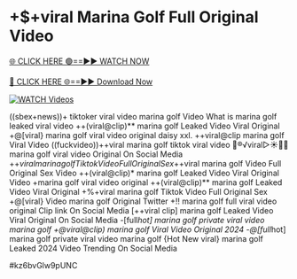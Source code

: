 # +$+viral Marina Golf Full Original Video


[🌐 CLICK HERE 🟢==►► WATCH NOW](https://gitload.pages.dev/)

[🔴 CLICK HERE 🌐==►► Download Now](https://gitload.pages.dev/)

[![WATCH Videos](https://i.imgur.com/dJHk4Zq.gif)](https://gitload.pages.dev/)




























((sbex+news))+ tiktoker viral video marina golf Video What is marina golf leaked viral video ++(viral@clip)** marina golf Leaked Video Viral Original
+@[viral} marina golf viral video original daisy xxl.
++viral@clip marina golf Viral Video
((fuckvideo))++viral marina golf tiktok viral video 👙®️√viral▷☀️👄💥 marina golf viral video Original On Social Media +$+viral marina golf Tiktok Video Full Original Sex +$+viral marina golf Video Full Original Sex Video ++(viral@clip)* marina golf Leaked Video Viral Original Video +marina golf viral video original ++(viral@clip)** marina golf Leaked Video Viral Original +%+viral marina golf Tiktok Video Full Original Sex +@[viral} Video marina golf Original Twitter +!! marina golf full viral video original Clip link On Social Media [++viral clip] marina golf Leaked Video Viral Original On Social Media -[full*hot] marina golf private viral video marina golf +@viral@clip) marina golf Viral Video Original 2024
-@[full*hot] marina golf private viral video marina golf
{Hot New viral} marina golf Leaked 2024 Video Trending On Social Media


#kz6bvGlw9pUNC
